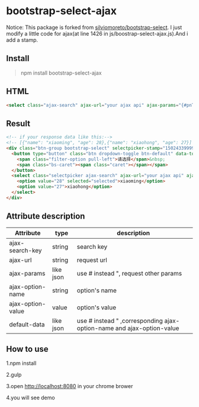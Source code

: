 # bootstrap-select-ajax

Notice: This package is forked from [silviomoreto/bootstrap-select](https://github.com/silviomoreto/bootstrap-select). I just modify a little code for ajax(at line 1426 in js/boostrap-select-ajax.js).And i add a stamp.

## Install

> npm install bootstrap-select-ajax

## HTML

```html
<select class="ajax-search" ajax-url="your ajax api" ajax-params="{#pnType#: #onePart#, #fromSys#: #scmship#}" ajax-option-name="name" ajax-option-value="age" default-data="{#name#: #xiaoming#, #age#: 28}"></select>
```

## Result

```html
<!-- if your response data like this:-->
<!-- [{"name": "xiaoming", "age": 28},{"name": "xiaohong", "age": 27}] -->
<div class="btn-group bootstrap-select" selectpicker-stamp="1502433999924" stamp="1502433999">
  <button type="button" class="btn dropdown-toggle btn-default" data-toggle="dropdown" role="button" title="请选择" aria-expanded="true">
    <span class="filter-option pull-left">请选择</span>&nbsp;
    <span class="bs-caret"><span class="caret"></span></span>
  </button>
  <select class="selectpicker ajax-search" ajax-url="your ajax api" ajax-params="{#pnType#: #onePart#, #fromSys#: #scmship#}" ajax-option-name="name" ajax-option-value="age" default-data="{#name#: #xiaoming#, #age#: 28}" tabindex="-98">
    <option value="28" selected="selected">xiaoming</option>
    <option value="27">xiaohong</option>
  </select>
</div>
```

## Attribute description

|Attribute|type|description|
|---------|----|-----------|
|ajax-search-key|string|search key
|ajax-url|string| request url
|ajax-params|like json |use # instead ", request other params
|ajax-option-name|string|option's name
|ajax-option-value|value|option's value
|default-data|like json|use # instead " ,corresponding ajax-option-name and ajax-option-value

## How to use

1.npm install

2.gulp

3.open [http://localhost:8080](http://localhost:8080) in your chrome brower

4.you will see demo